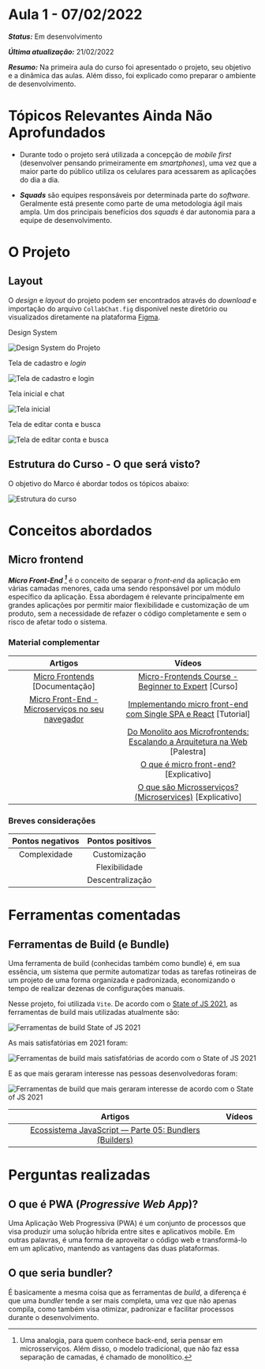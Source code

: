 # Aula 1 - 07/02/2022

**_Status:_** Em desenvolvimento

**_Última atualização:_** 21/02/2022

**_Resumo:_** Na primeira aula do curso foi apresentado o projeto, seu objetivo e a dinâmica das aulas. Além disso, foi explicado como preparar o ambiente de desenvolvimento.

# Tópicos Relevantes Ainda Não Aprofundados

- Durante todo o projeto será utilizada a concepção de _mobile first_ (desenvolver pensando primeiramente em _smartphones_), uma vez que a maior parte do público utiliza os celulares para acessarem as aplicações do dia a dia.

- **_Squads_** são equipes responsáveis por determinada parte do _software_. Geralmente está presente como parte de uma metodologia ágil mais ampla. Um dos principais benefícios dos _squads_ é dar autonomia para a equipe de desenvolvimento.

# O Projeto

## Layout

O _design_ e _layout_ do projeto podem ser encontrados através do _download_ e importação do arquivo `CollabChat.fig` disponível neste diretório ou visualizados diretamente na plataforma [Figma](https://www.figma.com/file/MLMdCPFyCOjH1K2RCx11ge/CollabChat).

Design System

![Design System do Projeto](./img/design-system.png)

Tela de cadastro e _login_

![Tela de cadastro e login](./img/cadastro-login.png)

Tela inicial e chat

![Tela inicial](./img/tela-inicial.png)

Tela de editar conta e busca

![Tela de editar conta e busca](./img/editar-conta.png)

## Estrutura do Curso - O que será visto?

O objetivo do Marco é abordar todos os tópicos abaixo:

![Estrutura do curso](./img/estrutura-do-curso.png)

# Conceitos abordados

## Micro frontend

**_Micro Front-End [^obs-microfront]_** é o conceito de separar o _front-end_ da aplicação em várias camadas menores, cada uma sendo responsável por um módulo específico da aplicação. Essa abordagem é relevante principalmente em grandes aplicações por permitir maior flexibilidade e customização de um produto, sem a necessidade de refazer o código completamente e sem o risco de afetar todo o sistema.

### Material complementar

|                                                               Artigos                                                                |                                                  Vídeos                                                   |
| :----------------------------------------------------------------------------------------------------------------------------------: | :-------------------------------------------------------------------------------------------------------: |
|                                    [Micro Frontends](https://micro-frontends.org/) [Documentação]                                    |            [Micro-Frontends Course - Beginner to Expert](https://youtu.be/lKKsjpH09dU) [Curso]            |
| [Micro Front-End - Microserviços no seu navegador](https://www.treinaweb.com.br/blog/micro-front-end-microservicos-no-seu-navegador) |      [Implementando micro front-end com Single SPA e React](https://youtu.be/68LaXOWwxZI) [Tutorial]      |
|                                                                                                                                      | [Do Monolito aos Microfrontends: Escalando a Arquitetura na Web](https://youtu.be/QPqPeEdsa_w) [Palestra] |
|                                                                                                                                      |                  [O que é micro front-end?](https://youtu.be/dg4qsABXhE4) [Explicativo]                   |
|                                                                                                                                      |          [O que são Microsserviços? (Microservices)](https://youtu.be/jSnLOoGjQ80) [Explicativo]          |

### Breves considerações

| Pontos negativos | Pontos positivos |
| :--------------: | :--------------: |
|   Complexidade   |   Customização   |
|                  |  Flexibilidade   |
|                  | Descentralização |

# Ferramentas comentadas

## Ferramentas de Build (e Bundle)

Uma ferramenta de build (conhecidas também como bundle) é, em sua essência, um sistema que permite automatizar todas as tarefas rotineiras de um projeto de uma forma organizada e padronizada, economizando o tempo de realizar dezenas de configurações manuais.

Nesse projeto, foi utilizada `Vite`. De acordo com o [State of JS 2021](https://2021.stateofjs.com/en-US/libraries/build-tools), as ferramentas de build mais utilizadas atualmente são:

![Ferramentas de build State of JS 2021](./img/vite-usage.png)

As mais satisfatórias em 2021 foram:

![Ferramentas de build mais satisfatórias de acordo com o State of JS 2021](./img/vite-satisfacao.png)

E as que mais geraram interesse nas pessoas desenvolvedoras foram:

![Ferramentas de build que mais geraram interesse de acordo com o State of JS 2021](./img/vite-interesse.png)

|                                                                        Artigos                                                                         | Vídeos |
| :----------------------------------------------------------------------------------------------------------------------------------------------------: | :----: |
| [Ecossistema JavaScript — Parte 05: Bundlers (Builders)](https://blog.codecasts.com.br/ecossistema-javascript-parte-05-bundlers-builders-6809b17ddcf8) |        |

# Perguntas realizadas

## O que é PWA (_Progressive Web App_)?

Uma Aplicação Web Progressiva (PWA) é um conjunto de processos que visa produzir uma solução híbrida entre sites e aplicativos mobile. Em outras palavras, é uma forma de aproveitar o código web e transformá-lo em um aplicativo, mantendo as vantagens das duas plataformas.

## O que seria bundler?

É basicamente a mesma coisa que as ferramentas de _build_, a diferença é que uma _bundler_ tende a ser mais completa, uma vez que não apenas compila, como também visa otimizar, padronizar e facilitar processos durante o desenvolvimento.

[^obs-microfront]: Uma analogia, para quem conhece back-end, seria pensar em microsserviços. Além disso, o modelo tradicional, que não faz essa separação de camadas, é chamado de monolítico.

